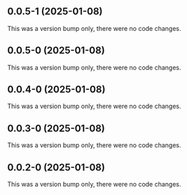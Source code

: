 ## 0.0.5-1 (2025-01-08)

This was a version bump only, there were no code changes.

## 0.0.5-0 (2025-01-08)

This was a version bump only, there were no code changes.

## 0.0.4-0 (2025-01-08)

This was a version bump only, there were no code changes.

## 0.0.3-0 (2025-01-08)

This was a version bump only, there were no code changes.

## 0.0.2-0 (2025-01-08)

This was a version bump only, there were no code changes.